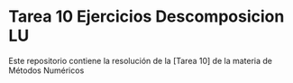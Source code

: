 # Tarea 10 Ejercicios Descomposicion LU
Este repositorio contiene la resolución de la [Tarea 10] de la materia de Métodos Numéricos
